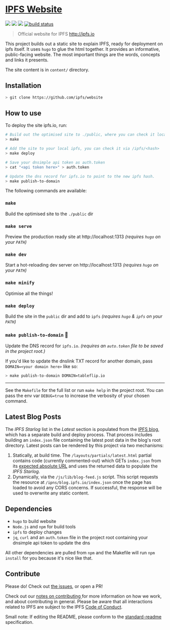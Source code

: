 # [IPFS Website](https://ipfs.io)

[![](https://img.shields.io/badge/made%20by-Protocol%20Labs-blue.svg?style=flat-square)](http://ipn.io)
[![](https://img.shields.io/badge/project-ipfs-blue.svg?style=flat-square)](http://github.com/ipfs/ipfs)
[![](https://img.shields.io/badge/standard--readme-OK-green.svg?style=flat-square)](https://github.com/RichardLitt/standard-readme)
[![build status](https://img.shields.io/circleci/project/github/ipfs/website/master.svg?style=flat-square)](https://circleci.com/gh/ipfs/website)

> Official website for IPFS http://ipfs.io

This project builds out a static site to explain IPFS, ready for deployment on ipfs itself. It uses `hugo` to glue the html together. It provides an informative, public-facing website. The most important things are the words, concepts and links it presents.

The site content is in `content/` directory.

## Installation

```sh
> git clone https://github.com/ipfs/website
```

## How to use

To deploy the site ipfs.io, run:

```sh
# Build out the optimised site to ./public, where you can check it locally.
> make

# Add the site to your local ipfs, you can check it via /ipfs/<hash>
> make deploy

# Save your dnsimple api token as auth.token
> cat "<api token here>" > auth.token

# Update the dns record for ipfs.io to point to the new ipfs hash.
> make publish-to-domain
```

The following commands are available:

### `make`

Build the optimised site to the `./public` dir

### `make serve`

Preview the production ready site at http://localhost:1313 _(requires `hugo` on your `PATH`)_

### `make dev`

Start a hot-reloading dev server on http://localhost:1313 _(requires `hugo` on your `PATH`)_

### `make minify`

Optimise all the things!

### `make deploy`

Build the site in the `public` dir and add to `ipfs` _(requires `hugo` & `ipfs` on your `PATH`)_

### `make publish-to-domain` :rocket:

Update the DNS record for `ipfs.io`.  _(requires an `auto.token` file to be saved in the project root.)_

If you'd like to update the dnslink TXT record for another domain, pass `DOMAIN=<your domain here>` like so:

```sh
> make publish-to-domain DOMAIN=tableflip.io
```

---

See the `Makefile` for the full list or run `make help` in the project root. You can pass the env var `DEBUG=true` to increase the verbosity of your chosen command.

## Latest Blog Posts

The *IPFS Starlog* list in the *Latest* section is populated from the [IPFS
blog](https://github.com/ipfs/blog), which has a separate build and deploy
process.  That process includes building an `index.json` file containing the
latest post data in the blog's root directory.  Latest posts can be rendered by
this project via two mechanisms:

1. Statically, at build time.  The `/layouts/partials/latest.html` partial
   contains code (currently commented-out) which GETs `index.json` from its
   [expected absolute URL](https://blog.ipfs.io/index.json) and uses the
   returned data to populate the *IPFS Starlog*.
2. Dynamically, via the `/js/lib/blog-feed.js` script. This script requests the
   resource at `/ipns/blog.ipfs.io/index.json` once the page has loaded to
   avoid any CORS concerns.  If successful, the response will be used to
   overwrite any static content.

## Dependencies

- `hugo` to build website
- `Node.js` and `npm` for build tools
- `ipfs` to deploy changes
- `jq`, `curl` and an `auth.token` file in the project root containing your dnsimple api token to update the dns

All other dependencies are pulled from `npm` and the Makefile will run `npm install` for you because it's nice like that.

## Contribute

Please do! Check out [the issues](https://github.com/ipfs/website/issues), or open a PR!

Check out our [notes on contributing ](https://github.com/ipfs/js-ipfs#contribute) for more information on how we work, and about contributing in general. Please be aware that all interactions related to IPFS are subject to the IPFS [Code of Conduct](https://github.com/ipfs/community/blob/master/code-of-conduct.md).

Small note: If editing the README, please conform to the [standard-readme](https://github.com/RichardLitt/standard-readme) specification.
